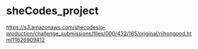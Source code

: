 # sheCodes_project
https://s3.amazonaws.com/shecodesio-production/challenge_submissions/files/000/432/165/original/nihongood.html?1626909412
